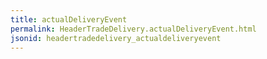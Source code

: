 ```yaml
---
title: actualDeliveryEvent
permalink: HeaderTradeDelivery.actualDeliveryEvent.html
jsonid: headertradedelivery_actualdeliveryevent
---
```

